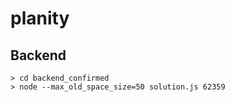 # planity


## Backend

````
> cd backend_confirmed
> node --max_old_space_size=50 solution.js 62359
`````
